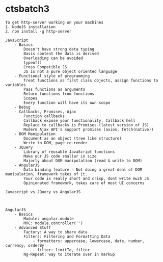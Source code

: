 # ctsbatch3

    To get http-server working on your machines
    1. NodeJS installation
    2. npm install -g http-server

    JavaScript
        - Basics 
            Doesn't have strong data typing
            Basis content the data is derived
            Overloading can be avoided
            typeof() 
            Cross Compatible JS 
            JS is not a pure object oriented language   
        - Functional style of programming
            Treat functions as first class objects, assign functions to variables
            Pass functions as arguments
            Return functions from functions
            Scopes
            Every function will have its own scope
        - Debug
        - Callbacks, Promises, Ajax
            Function callbacks
            Callback expose your functionality, Callback hell
            Replace to callbacks is Promises (latest version of JS)
            Modern Ajax API's support promises (axios, fetch(native))
        - DOM Manipulation
            Document as an object (tree like structure)
            Write to DOM, page re-render
        - JQuery
            Library of reusable JavaScript functions
            Make our JS code smaller in size
            Majorly about DOM manipulation (read & write to DOM)
        - AngularJS
            Data binding feature - Not doing a great deal of DOM manipulation, framework takes of it.
            Your code is really short and crisp, dont write much JS
            Opinionated framework, takes care of most UI concerns
    
    Javascript vs JQuery vs AngularJS



    AngularJS
        - Basics
            Module: angular.module
            MVC: module.controller('')
        - Advanced Stuff
            Factory: A way to share data
            Filters: Filtering and Formatting Data
                - formatters: uppercase, lowercase, date, number, currency, orderBy
                - filter: limitTo, filter
            Ng-Repeat: way to iterate over in markup